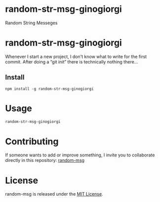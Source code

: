 # random-str-msg-ginogiorgi
Random String Messeges

# random-str-msg-ginogiorgi

Whenever I start a new project, I don't know what to write for the first commit. After doing a “git init” there is technically nothing there...

## Install

```npm
npm install -g random-str-msg-ginogiorgi
```

# Usage

```bash
random-str-msg-ginogiorgi
```

# Contributing
If someone wants to add or improve something, I invite you to collaborate directly in this repository: [random-msg](https://github.com/ginogiorgi/random-str-msg-ginogiorgi)

# License
random-msg is released under the [MIT License](https://opensource.org/licenses/MIT).